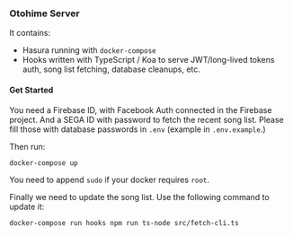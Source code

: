 ### Otohime Server

It contains:

- Hasura running with `docker-compose`
- Hooks written with TypeScript / Koa to serve JWT/long-lived tokens auth, song list fetching, database cleanups, etc.

#### Get Started

You need a Firebase ID, with Facebook Auth connected in the Firebase project.
And a SEGA ID with password to fetch the recent song list.
Please fill those with database passwords in `.env` (example in `.env.example`.)

Then run:

```
docker-compose up
```

You need to append `sudo` if your docker requires `root`.

Finally we need to update the song list. Use the following command to update it:

```
docker-compose run hooks npm run ts-node src/fetch-cli.ts
```
